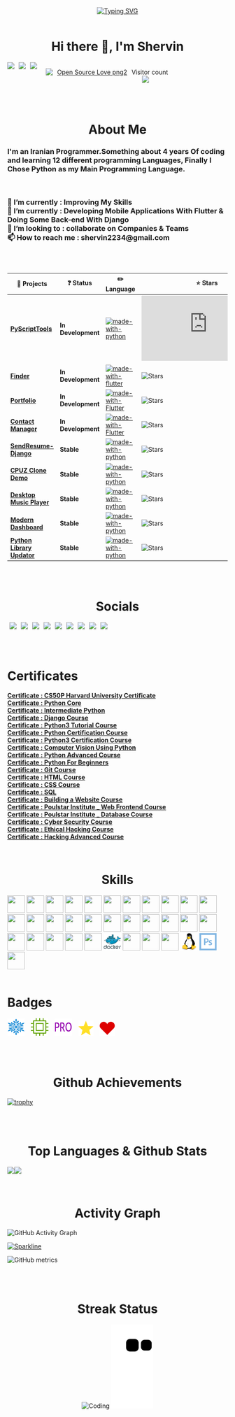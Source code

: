 <div align='center'>
    <a href="https://git.io/typing-svg"><img src="https://readme-typing-svg.demolab.com?font=Mouse+Memoirs&size=60&duration=2000&pause=1000&color=2241F7&center=true&vCenter=true&width=510&height=100&lines=Hi+there%2C;Im+Shervin+Badanara;Im+a+Software+Developer;Welcome+to+my+Github+Profile" alt="Typing SVG" /></a>
</div>

<br>

<h1 align="center"><b>Hi there 👋, I'm Shervin</b></h1> 

<div align="center">

<div align="center" style="display: flex;text-indent:10px">
    <img src="https://gpvc.arturio.dev/shervinbdndev" />
    <img src="https://img.shields.io/github/followers/shervinbdndev.svg?style=social&label=Follow&maxAge=2592000" />
    <img src="https://img.shields.io/github/stars/shervinbdndev/shervinbdndev.svg">

[![Open Source Love png2](https://badges.frapsoft.com/os/v2/open-source.png?v=103)](https://github.com/ellerbrock/open-source-badges/)

<p align="center"> 
  Visitor count<br>
  <img src="https://profile-counter.glitch.me/shervinbdndev/count.svg" />
</p>

</div>

</div>

<br>
<br>
<div align="center"><h1><b>About Me</b></h1>
    <div align="left">
        <h3>I'm an Iranian Programmer.Something about 4 years Of coding and learning 12 different programming Languages, Finally I Chose Python as my Main Programming Language.</h3><br>
    </div>
</div>

<div align="left">
<div align="left">
    <h3>
        <b>🔭 I’m currently :</b> Improving My Skills<br>
        <b>🌱 I’m currently :</b> Developing Mobile Applications With Flutter & Doing Some Back-end With Django <br>
        <b>👯 I’m looking to :</b> collaborate on Companies & Teams <br>
        <b>📫 How to reach me :</b> shervin2234@gmail.com 
    </h3>
</div>

<br>
<br>
    
| 🎁 Projects | ❓ Status | ✏️ Language | ⭐ Stars | 📚 Forks | 🛎 Issues | 📬 Pull requests |
| ----------- | ----------- | ----------- | ----------- | ----------- | ----------- | ----------- |
| <a href="https://github.com/shervinbdndev/PyScriptTools.py">**PyScriptTools**</a> | **In Development** | [![made-with-python](https://img.shields.io/badge/Made%20with-Python-1f425f.svg?style=flat-square)](https://www.python.org/) | ![Stars](https://img.shields.io/github/stars/shervinbdndev/PyScriptTools.py?style=flat-square) | ![Forks](https://img.shields.io/github/forks/shervinbdndev/PyScriptTools.py?style=flat-square) | ![Issues](https://img.shields.io/github/issues/shervinbdndev/PyScriptTools.py?style=flat-square) | ![Pull Requests](https://img.shields.io/github/issues-pr/shervinbdndev/PyScriptTools.py?style=flat-square)
| <a href="https://github.com/shervinbdndev/Finder">**Finder**</a> | **In Development** | [![made-with-flutter](https://img.shields.io/badge/Made%20with-Flutter-1f425f.svg?style=flat-square)](https://www.flutter.dev/) | ![Stars](https://img.shields.io/github/stars/shervinbdndev/Finder?style=flat-square) | ![Forks](https://img.shields.io/github/forks/shervinbdndev/Finder?style=flat-square) | ![Issues](https://img.shields.io/github/issues/shervinbdndev/Finder?style=flat-square) | ![Pull Requests](https://img.shields.io/github/issues-pr/shervinbdndev/Finder?style=flat-square)
| <a href="https://github.com/shervinbdndev/Portfolio">**Portfolio**</a> | **In Development** | [![made-with-Flutter](https://img.shields.io/badge/Made%20with-Flutter-1f425f.svg?style=flat-square)](https://www.flutter.dev/) | ![Stars](https://img.shields.io/github/stars/shervinbdndev/Portfolio?style=flat-square) | ![Forks](https://img.shields.io/github/forks/shervinbdndev/Portfolio?style=flat-square) | ![Issues](https://img.shields.io/github/issues/shervinbdndev/Portfolio?style=flat-square) | ![Pull Requests](https://img.shields.io/github/issues-pr/shervinbdndev/Portfolio?style=flat-square)
| <a href="https://github.com/shervinbdndev/MERN-Contact-Manager">**Contact Manager**</a> | **In Development** | [![made-with-Flutter](https://img.shields.io/badge/Made%20with-Flutter-1f425f.svg?style=flat-square)](https://www.flutter.dev/) | ![Stars](https://img.shields.io/github/stars/shervinbdndev/MERN-Contact-Manager?style=flat-square) | ![Forks](https://img.shields.io/github/forks/shervinbdndev/MERN-Contact-Manager?style=flat-square) | ![Issues](https://img.shields.io/github/issues/shervinbdndev/MERN-Contact-Manager?style=flat-square) | ![Pull Requests](https://img.shields.io/github/issues-pr/shervinbdndev/MERN-Contact-Manager?style=flat-square)
| <a href="https://github.com/shervinbdndev/SendResume-Django">**SendResume-Django**</a> | **Stable** | [![made-with-python](https://img.shields.io/badge/Made%20with-Python-1f425f.svg?style=flat-square)](https://www.python.org/) | ![Stars](https://img.shields.io/github/stars/shervinbdndev/SendResume-Django?style=flat-square) | ![Forks](https://img.shields.io/github/forks/shervinbdndev/SendResume-Django?style=flat-square) | ![Issues](https://img.shields.io/github/issues/shervinbdndev/SendResume-Django?style=flat-square) | ![Pull Requests](https://img.shields.io/github/issues-pr/shervinbdndev/SendResume-Django?style=flat-square)
| <a href="https://github.com/shervinbdndev/shCPUZ-Demo">**CPUZ Clone Demo**</a> | **Stable** | [![made-with-python](https://img.shields.io/badge/Made%20with-Python-1f425f.svg?style=flat-square)](https://www.python.org/) | ![Stars](https://img.shields.io/github/stars/shervinbdndev/shCPUZ-Demo?style=flat-square) | ![Forks](https://img.shields.io/github/forks/shervinbdndev/shCPUZ-Demo?style=flat-square) | ![Issues](https://img.shields.io/github/issues/shervinbdndev/shCPUZ-Demo?style=flat-square) | ![Pull Requests](https://img.shields.io/github/issues-pr/shervinbdndev/shCPUZ-Demo?style=flat-square)
| <a href="https://github.com/shervinbdndev/MusicPlayer">**Desktop Music Player**</a> | **Stable** | [![made-with-python](https://img.shields.io/badge/Made%20with-Python-1f425f.svg?style=flat-square)](https://www.python.org/) | ![Stars](https://img.shields.io/github/stars/shervinbdndev/MusicPlayer?style=flat-square) | ![Forks](https://img.shields.io/github/forks/shervinbdndev/MusicPlayer?style=flat-square) | ![Issues](https://img.shields.io/github/issues/shervinbdndev/MusicPlayer?style=flat-square) | ![Pull Requests](https://img.shields.io/github/issues-pr/shervinbdndev/MusicPlayer?style=flat-square)
| <a href="https://github.com/shervinbdndev/ModernDashboardr">**Modern Dashboard**</a> | **Stable** | [![made-with-python](https://img.shields.io/badge/Made%20with-Python-1f425f.svg?style=flat-square)](https://www.python.org/) | ![Stars](https://img.shields.io/github/stars/shervinbdndev/ModernDashboard?style=flat-square) | ![Forks](https://img.shields.io/github/forks/shervinbdndev/ModernDashboard?style=flat-square) | ![Issues](https://img.shields.io/github/issues/shervinbdndev/ModernDashboard?style=flat-square) | ![Pull Requests](https://img.shields.io/github/issues-pr/shervinbdndev/ModernDashboard?style=flat-square)
| <a href="https://github.com/shervinbdndev/PythonLibraryUpdator">**Python Library Updator**</a> | **Stable** | [![made-with-python](https://img.shields.io/badge/Made%20with-Python-1f425f.svg?style=flat-square)](https://www.python.org/) | ![Stars](https://img.shields.io/github/stars/shervinbdndev/PythonLibraryUpdator?style=flat-square) | ![Forks](https://img.shields.io/github/forks/shervinbdndev/PythonLibraryUpdator?style=flat-square) | ![Issues](https://img.shields.io/github/issues/shervinbdndev/PythonLibraryUpdator?style=flat-square) | ![Pull Requests](https://img.shields.io/github/issues-pr/shervinbdndev/PythonLibraryUpdator?style=flat-square)

 <br>
 <br>
<h1 align="center"><b>Socials</b></h1>

<div style="display: flex;grid-template-columns: repeat(4, 1fr);width:100%;text-indent:5px">
    <a href="https://wa.me/09011315500">
        <img src="https://img.shields.io/badge/WhatsApp-25D366?style=for-the-badge&logo=whatsapp&logoColor=white"></img>
    </a>
    <a href="https://t.me/shervinbdndev">
        <img src="https://img.shields.io/badge/Telegram-2CA5E0?style=for-the-badge&logo=telegram&logoColor=white"></img>
    </a>
    <a href="linkedin.com/in/shervin-badanara-285128196">
        <img src="https://img.shields.io/badge/LinkedIn-0077B5?style=for-the-badge&logo=linkedin&logoColor=white"></img>
    </a>
    <a href="https://discordapp.com/users/966742232369618954/">
        <img src="https://img.shields.io/badge/Discord-7289DA?style=for-the-badge&logo=discord&logoColor=white"></img>
    </a>
    <a href="https://github.com/shervinbdndev/">
        <img src="https://img.shields.io/badge/GitHub-100000?style=for-the-badge&logo=github&logoColor=white"></img>
    </a>
    <a href="mailto:shervin2234@gmail.com">
        <img src="https://img.shields.io/badge/Gmail-D14836?style=for-the-badge&logo=gmail&logoColor=white"></img>
    </a>
    <a href="mailto:shervin2234@protonmail.com">
        <img src="https://img.shields.io/badge/ProtonMail-8B89CC?style=for-the-badge&logo=protonmail&logoColor=white">
    </a>
    <a href="https://stackoverflow.com/users/17452426/shervin-bdn">
        <img src="https://img.shields.io/badge/Stack_Overflow-FE7A16?style=for-the-badge&logo=stack-overflow&logoColor=white"></img>
    </a>
    <a href="https://steamcommunity.com/id/shervinbdn/">
        <img src="https://img.shields.io/badge/Steam-000000?style=for-the-badge&logo=steam&logoColor=white">
    </a>
</div>

<br><br>
<h1 align="left"><b>Certificates</b></h1>

<div align="left">
    <a href="https://github.com/shervinbdndev/shervinbdndev/blob/master/Certificates/CS50P.png"><b>Certificate : CS50P Harvard University Certificate</b></a><br>
    <a href="https://github.com/shervinbdndev/shervinbdndev/blob/master/Certificates/PythonCore_certificate.jpg"><b>Certificate : Python Core</b></a><br>
    <a href="https://github.com/shervinbdndev/shervinbdndev/blob/master/Certificates/Intermediate_Python_certificate.jpg"><b>Certificate : Intermediate Python</b></a><br>
    <a href="https://github.com/shervinbdndev/shervinbdndev/blob/master/Certificates/DjangoC%403x.jpg"><b>Certificate : Django Course</b></a><br>
    <a href="https://github.com/shervinbdndev/shervinbdndev/blob/master/Certificates/Python_certificate.jpg"><b>Certificate : Python3 Tutorial Course</b></a><br>
    <a href="https://github.com/shervinbdndev/shervinbdndev/blob/master/Certificates/PythonCertificationCourse%403x.jpg"><b>Certificate : Python Certification Course</b></a><br>
    <a href="https://github.com/shervinbdndev/shervinbdndev/blob/master/Certificates/Python3%403x.jpg"><b>Certificate : Python3 Certification Course</b></a><br>
    <a href="https://github.com/shervinbdndev/shervinbdndev/blob/master/Certificates/ComputerVisionPython%403x.jpg"><b>Certificate : Computer Vision Using Python</b></a><br>
    <a href="https://github.com/shervinbdndev/shervinbdndev/blob/master/Certificates/AdvPython%403x.jpg"><b>Certificate : Python Advanced Course</b></a><br>
    <a href="https://github.com/shervinbdndev/shervinbdndev/blob/master/Certificates/Python-for-Beginners_certificate.jpg"><b>Certificate : Python For Beginners</b></a><br>
    <a href="https://github.com/shervinbdndev/shervinbdndev/blob/master/Certificates/Git%403x.jpg"><b>Certificate : Git Course</b></a><br>
    <a href="https://github.com/shervinbdndev/shervinbdndev/blob/master/Certificates/HTML_certificate.jpg"><b>Certificate : HTML Course</b></a><br>
    <a href="https://github.com/shervinbdndev/shervinbdndev/blob/master/Certificates/CSS_certificate.jpg"><b>Certificate : CSS Course</b></a><br>
    <a href="https://github.com/shervinbdndev/shervinbdndev/blob/master/Certificates/SQL_certificate.jpg"><b>Certificate : SQL</b></a><br>
    <a href="https://github.com/shervinbdndev/shervinbdndev/blob/master/Certificates/BuildingaWebsite%403x.jpg"><b>Certificate : Building a Website Course</b></a><br>
    <a href="https://github.com/shervinbdndev/shervinbdndev/blob/master/Certificates/web_frontend_course_plstr.jpg"><b>Certificate : Poulstar Institute _ Web Frontend Course</b></a><br>
    <a href="https://github.com/shervinbdndev/shervinbdndev/blob/master/Certificates/database_course_plstr.jpg"><b>Certificate : Poulstar Institute _ Database Course</b></a><br>
    <a href="https://github.com/shervinbdndev/shervinbdndev/blob/master/Certificates/CyberSecurity%403x.jpg"><b>Certificate : Cyber Security Course</b></a><br>
    <a href="https://github.com/shervinbdndev/shervinbdndev/blob/master/Certificates/EthicalHacking%403x.jpg"><b>Certificate : Ethical Hacking Course</b></a><br>
    <a href="https://github.com/shervinbdndev/shervinbdndev/blob/master/Certificates/AdvHacking%403x.jpg"><b>Certificate : Hacking Advanced Course</b></a>
</div>
<br>
<br>


<h1 align="center"><b>Skills</b></h1>

<img src="https://img.icons8.com/color/48/000000/python.png"  width="40" height="40"/>
<img src="https://img.icons8.com/material/48/0C4B33/django.png"   width="40" height="40"/>
<img src="https://profilinator.rishav.dev/skills-assets/flask.png"  width="40" height="40"/>
<img src="https://upload.wikimedia.org/wikipedia/commons/0/0b/Qt_logo_2016.svg"   width="40" height="40"/>
<img src="https://raw.githubusercontent.com/detain/svg-logos/780f25886640cef088af994181646db2f6b1a3f8/svg/selenium-logo.svg" width="40" height="40"/>
<img src="https://img.icons8.com/material-two-tone/48/000000/api-settings.png"   width="40" height="40"/>
<img src="https://img.icons8.com/color/48/000000/html-5.png"   width="40" height="40"/>
<img src="https://img.icons8.com/color/48/000000/css3.png"   width="40" height="40"/>
<img src="https://img.icons8.com/color/48/000000/bootstrap.png"   width="40" height="40"/>
<img src="https://www.vectorlogo.zone/logos/sqlite/sqlite-icon.svg"   width="40" height="40"/>
<img src="https://img.icons8.com/color/48/000000/mongodb.png"   width="40" height="40">
<img src="https://img.icons8.com/color/48/000000/mysql-logo.png"   width="40" height="40"/>
<img src="https://img.icons8.com/color/48/000000/postgresql.png  " width="40" height="40"/>
<img src="https://img.icons8.com/color/48/000000/git.png"   width="40" height="40"/>
<img src="https://img.icons8.com/color/48/000000/gitlab.png  " width="40" height="40"/>
<img src="https://img.icons8.com/color/48/000000/github.png  " width="40" height="40"/>
<img src="https://img.icons8.com/color/48/000000/pycharm.png"   width="40" height="40"/>
<img src="https://img.icons8.com/color/48/000000/flutter.png  " width="40" height="40"/>
<img src="https://img.icons8.com/color/48/000000/dart.png" width="40" height="40"/>
<img src="https://img.icons8.com/color/48/000000/java.png" width="40" height="40"/>
<img src="https://img.icons8.com/color/48/000000/xml.png" width="40" height="40"/>
<img src="https://img.icons8.com/color/48/000000/android-studio.png" width="40" height="40"/>
<img src="https://img.icons8.com/color/48/000000/visual-studio-code-2019.png"   width="40" height="40"/>
<img src="https://img.icons8.com/color/48/000000/ubuntu--v1.png"   width="40" height="40"/>
<img src="https://img.icons8.com/color/48/000000/kali-linux.png  " width="40" height="40"/>
<img src="https://profilinator.rishav.dev/skills-assets/powershell.png" width="40" height="40"  />  
<img src="https://profilinator.rishav.dev/skills-assets/sass-original.svg" width="40" height="40"/> 
<img src="https://raw.githubusercontent.com/devicons/devicon/master/icons/docker/docker-original-wordmark.svg" width="40" height="40"/>
<img src="https://www.vectorlogo.zone/logos/figma/figma-icon.svg"   width="40" height="40"/>
<img src="https://www.vectorlogo.zone/logos/heroku/heroku-icon.svg"   width="40" height="40"/>
<img src="https://www.vectorlogo.zone/logos/adobe_illustrator/adobe_illustrator-icon.svg"   width="40" height="40"/>
<img src="https://raw.githubusercontent.com/devicons/devicon/master/icons/linux/linux-original.svg" width="40" height="40"/>
<img src="https://raw.githubusercontent.com/devicons/devicon/master/icons/photoshop/photoshop-line.svg" width="40" height="40"/>
<img src="https://www.vectorlogo.zone/logos/getpostman/getpostman-icon.svg"   width="40" height="40"/>

<br>

<br>
<h1 align="left"><b>Badges</b></h1>

<a href='https://archiveprogram.github.com/'><img src='https://raw.githubusercontent.com/acervenky/animated-github-badges/master/assets/acbadge.gif' width='40' height='40'></a> <a href='https://docs.github.com/en/developers'><img src='https://raw.githubusercontent.com/acervenky/animated-github-badges/master/assets/devbadge.gif' width='40' height='40'></a> <a href='https://github.com/pricing'><img src='https://raw.githubusercontent.com/acervenky/animated-github-badges/master/assets/pro.gif' width='40' height='40'></a> <a href='https://stars.github.com/'><img src='https://raw.githubusercontent.com/acervenky/animated-github-badges/master/assets/starbadge.gif' width='35' height='35'></a> <a href='https://docs.github.com/en/github/supporting-the-open-source-community-with-github-sponsors'><img src='https://raw.githubusercontent.com/acervenky/animated-github-badges/master/assets/sponsorbadge.gif' width='35' height='35'></a> 

<br>

<br>
<h1 align="center"><b>Github Achievements</b></h1>

<div>

[![trophy](https://github-profile-trophy.vercel.app/?username=shervinbdndev)](https://github.com/ryo-ma/github-profile-trophy)

</div>

<br>

<br>
<h1 align="center"><b>Top Languages & Github Stats</b></h1>

<div style="display: flex;grid-template-columns: repeat(4, 1fr);width:100%;">
    <img style="float:right" src="https://github-readme-stats.vercel.app/api/top-langs/?username=shervinbdndev"></img>
    <img style="float:right" src="https://github-readme-stats.vercel.app/api?username=shervinbdndev&show_icons=true&count_private=true"></img>
</div>

<br>

<br>
<h1 align="center"><b>Activity Graph</b></h1>

![GitHub Activity Graph](https://activity-graph.herokuapp.com/graph?username=shervinbdndev)  

[![Sparkline](https://stars.medv.io/Naereen/badges.svg)](https://stars.medv.io/Naereen/badges)

![GitHub metrics](https://metrics.lecoq.io/shervinbdndev)  

<br>

<br>
<h1 align="center"><b>Streak Status</b></h1>

<div align="center">

<img  alt="Coding" src="https://github-readme-streak-stats.herokuapp.com/?user=shervinbdndev">

<img alt="Coding" src="https://raw.githubusercontent.com/rafaballerini/rafaballerini/26d25a7dc705c50943f66aef6beb431253a93cd5/github-contribution-grid-snake.svg">

</div>

</div>
